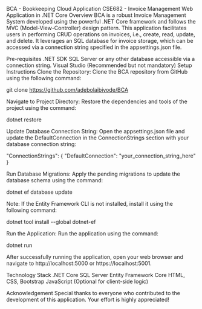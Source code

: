 BCA - Bookkeeping Cloud Application
CSE682 - Invoice Management Web Application in .NET Core
Overview
BCA is a robust Invoice Management System developed using the powerful .NET Core framework and follows the MVC (Model-View-Controller) design pattern. This application facilitates users in performing CRUD operations on invoices, i.e., create, read, update, and delete. It leverages an SQL database for invoice storage, which can be accessed via a connection string specified in the appsettings.json file.

Pre-requisites
.NET SDK
SQL Server or any other database accessible via a connection string.
Visual Studio (Recommended but not mandatory)
Setup Instructions
Clone the Repository:
Clone the BCA repository from GitHub using the following command:

git clone https://github.com/adebolaibiyode/BCA

Navigate to Project Directory:
Restore the dependencies and tools of the project using the command:

dotnet restore

Update Database Connection String:
Open the appsettings.json file and update the DefaultConnection in the ConnectionStrings section with your database connection string:

"ConnectionStrings": {
  "DefaultConnection": "your_connection_string_here"
}

Run Database Migrations:
Apply the pending migrations to update the database schema using the command:

dotnet ef database update

Note: If the Entity Framework CLI is not installed, install it using the following command:

dotnet tool install --global dotnet-ef

Run the Application:
Run the application using the command:

dotnet run

After successfully running the application, open your web browser and navigate to http://localhost:5000 or https://localhost:5001.

Technology Stack
.NET Core
SQL Server
Entity Framework Core
HTML, CSS, Bootstrap
JavaScript (Optional for client-side logic)

Acknowledgement
Special thanks to everyone who contributed to the development of this application. Your effort is highly appreciated!
